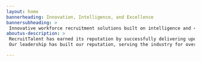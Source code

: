 ```yaml
---
layout: home
bannerheading: Innovation, Intelligence, and Excellence
bannersubheading: > 
 Innovative workforce recruitment solutions built on intelligence and <br> driven by a passion for identifying and hiring hard to find talent
aboutus-description: >
 RecruitTalent has earned its reputation by successfully delivering upon our client aspirations by inspiring skilled professionals ready to advance their careers and transgress the boundaries. Our decades of leadership expertise combined with industry knowledge and partnerships across platforms enables us to find the hard-to-find talent that aligns with your specific business roles. <br> <br>
 Our leadership has built our reputation, serving the industry for over two decades with Trust and Integrity, Transparency and Responsibility, Commitment to Excellence, and Customer and Career Success. These core values fuel our aspiration to be the leading talent provider. 

---
```

